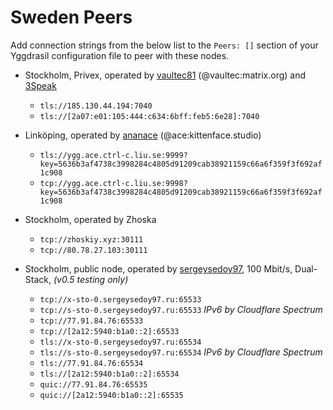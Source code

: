 # Sweden Peers

Add connection strings from the below list to the `Peers: []` section of your
Yggdrasil configuration file to peer with these nodes.

* Stockholm, Privex, operated by [vaultec81](https://github.com/vaultec81) (@vaultec:matrix.org) and [3Speak](https://3speak.tv)
  * `tls://185.130.44.194:7040`
  * `tls://[2a07:e01:105:444:c634:6bff:feb5:6e28]:7040`

* Linköping, operated by [ananace](https://github.com/ananace) (@ace:kittenface.studio)
  * `tls://ygg.ace.ctrl-c.liu.se:9999?key=5636b3af4738c3998284c4805d91209cab38921159c66a6f359f3f692af1c908`
  * `tcp://ygg.ace.ctrl-c.liu.se:9998?key=5636b3af4738c3998284c4805d91209cab38921159c66a6f359f3f692af1c908`

* Stockholm, operated by Zhoska
  * `tcp://zhoskiy.xyz:30111`
  * `tcp://80.78.27.103:30111`

* Stockholm, public node, operated by [sergeysedoy97](https://t.me/sergeysedoy97), 100 Mbit/s, Dual-Stack, *(v0.5 testing only)*
  * `tcp://x-sto-0.sergeysedoy97.ru:65533`
  * `tcp://s-sto-0.sergeysedoy97.ru:65533` _IPv6 by Cloudflare Spectrum_
  * `tcp://77.91.84.76:65533`
  * `tcp://[2a12:5940:b1a0::2]:65533`
  * `tls://x-sto-0.sergeysedoy97.ru:65534`
  * `tls://s-sto-0.sergeysedoy97.ru:65534` _IPv6 by Cloudflare Spectrum_
  * `tls://77.91.84.76:65534`
  * `tls://[2a12:5940:b1a0::2]:65534`
  * `quic://77.91.84.76:65535`
  * `quic://[2a12:5940:b1a0::2]:65535`
